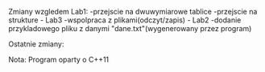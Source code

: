 Zmiany wzgledem Lab1:
-przejscie na dwuwymiarowe tablice
-przejscie na strukture - Lab3
-wspolpraca z plikami(odczyt/zapis) - Lab2
-dodanie przykladowego pliku z danymi "dane.txt"(wygenerowany przez program)

Ostatnie zmiany:

Nota: Program oparty o C++11
